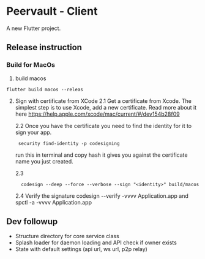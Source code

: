 # Peervault - Client

A new Flutter project.

## Release instruction

### Build for MacOs

1. build macos

```
flutter build macos --releas
```

2. Sign with certificate from XCode
   2.1 Get a certificate from Xcode. The simplest step is to use Xcode, add a new certificate. 
       Read more about it here https://help.apple.com/xcode/mac/current/#/dev154b28f09
   
   2.2 Once you have the certificate you need to find the identity for it to sign your app. 
   ```
    security find-identity -p codesigning
   ```
   run this in terminal and copy hash it gives you against the certificate name you just created.

    2.3
    ```
      codesign --deep --force --verbose --sign "<identity>" build/macos
    ```
   
   2.4
   Verify the signature codesign --verify -vvvv Application.app and spctl -a -vvvv Application.app
   
 ## Dev followup
 
 - Structure directory for core service class
 - Splash loader for daemon loading and API check if owner exists
 - State with default settings (api url, ws url, p2p relay)